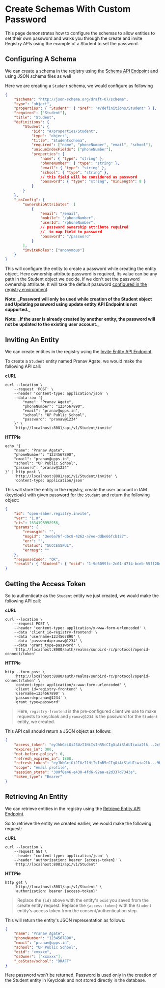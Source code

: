 # Create Schemas With Custom Password

This page demonstrates how to configure the schemas to allow entities to set their own password and walks you through the create and invite Registry APIs using the example of a Student to set the password.

## Configuring A Schema

We can create a schema in the registry using the [Schema API Endpoint](../../../api-reference/schema/create-schema.md) and using JSON schema files as well

Here we are creating a `Student` schema, we would configure as following

```json
{
	"$schema": "http://json-schema.org/draft-07/schema",
	"type": "object",
	"properties": { "Student": { "$ref": "#/definitions/Student" } },
	"required": ["Student"],
	"title": "Student",
	"definitions": {
		"Student": {
			"$id": "#/properties/Student",
			"type": "object",
			"title": "Studentschema",
			"required": ["name", "phoneNumber", "email", "school"],
			"uniqueIndexFields": ["phoneNumber"],
			"properties": {
				"name": { "type": "string" },
				"phoneNumber": { "type": "string" },
				"email": { "type": "string" },
				"school": { "type": "string" },
				// this field will be considered as password
				"password": { "type": "string", "minLength": 8 }
			}
		}
	},
	"_osConfig": {
		"ownershipAttributes": [
			{
				"email": "/email",
				"mobile": "/phoneNumber",
				"userId": "/phoneNumber",
				// password ownership attribute required
				//  to map field to password
				"password": "/password"
			}
		],
		"inviteRoles": ["anonymous"]
	}
}

```

This will configure the entity to create a password while creating the entity object. Here ownership attribute password is required, Its value can be any path in the Student object we decide. If we don't set the password ownership attribute, It will take the default password [configured in the registry environment](../configuration/).

**Note: \_Password will only be used while creation of the Student object and Updating password using update entity API Endpoint is not supported.**\_

**Note: \_If the user is already created by another entity, the password will not be updated to the existing user account.**\_

## Inviting An Entity

We can create entities in the registry using the [Invite Entity API Endpoint](../../../developer-documentation/broken-reference/).

To create a `Student` entity named Pranav Agate, we would make the following API call:

**cURL**

```
curl --location \
	--request 'POST' \
	--header 'content-type: application/json' \
	--data-raw '{
		"name": "Pranav Agate",
		"phoneNumber": "1234567890",
		"email": "pranav@upps.in",
		"school": "UP Public School",
		"password": "pranav@1234"
	}' \
	'http://localhost:8081/api/v1/Student/invite'
```

**HTTPie**

```
echo '{
	"name": "Pranav Agate",
	"phoneNumber": "1234567890",
	"email": "pranav@upps.in",
	"school": "UP Public School",
	"password": "pranav@1234"
}' | http post \
	'http://localhost:8081/api/v1/Student/invite' \
	'content-type: application/json'
```

This will store the entity in the registry, create the user account in IAM (keycloak) with given password for the `Student` and return the following object:

```json
{
	"id": "open-saber.registry.invite",
	"ver": "1.0",
	"ets": 1634198998956,
	"params": {
		"resmsgid": "",
		"msgid": "3ee6a76f-d6c8-4262-a7ee-ddbe66fcb127",
		"err": "",
		"status": "SUCCESSFUL",
		"errmsg": ""
	},
	"responseCode": "OK",
	"result": { "Student": { "osid": "1-9d6099fc-2c01-4714-bceb-55ff28c482f9" } }
}
```

## **Getting the Access Token**

So to authenticate as the `Student` entity we just created, we would make the following API call:

**cURL**

```
curl --location \
	--request POST \
	--header 'content-type: application/x-www-form-urlencoded' \
	--data 'client_id=registry-frontend' \
	--data 'username=1234567890' \
	--data 'password=pranav@1234' \
	--data 'grant_type=password' \
	'http://localhost:8080/auth/realms/sunbird-rc/protocol/openid-connect/token'
```

**HTTPie**

```
http --form post \
	'http://localhost:8080/auth/realms/sunbird-rc/protocol/openid-connect/token' \
	'content-type: application/x-www-form-urlencoded' \
	'client_id=registry-frontend' \
	'username=1234567890' \
	'password=pranav@1234' \
	'grant_type=password'
```

> Here, `registry-frontend` is the pre-configured client we use to make requests to keycloak and `pranav@1234` is the password for the `Student` entity, we created.

This API call should return a JSON object as follows:

```json
{
	"access_token": "eyJhbGciOiJSUzI1NiIsInR5cCIgOiAiSldUIiwia2lk...2cSSaBKuB58I2OYDGw",
	"expires_in": 300,
	"not-before-policy": 0,
	"refresh_expires_in": 1800,
	"refresh_token": "eyJhbGciOiJIUzI1NiIsInR5cCIgOiAiSldUIiwia2lk...9HulwVv12bBDUdU_nidZXo",
	"scope": "email profile",
	"session_state": "300f8a46-e430-4fd6-92aa-a2d337d7343e",
	"token_type": "Bearer"
}
```

## Retrieving An Entity

We can retrieve entities in the registry using the [Retrieve Entity API Endpoint](../../../developer-documentation/broken-reference/).

So to retrieve the entity we created earlier, we would make the following request:

**cURL**

```
curl --location \
	--request GET \
	--header 'content-type: application/json' \
	--header 'authorization: bearer {access-token}' \
	'http://localhost:8081/api/v1/Student'
```

**HTTPie**

```
http get \
	'http://localhost:8081/api/v1/Student' \
	'authorization: bearer {access-token}'
```

> Replace the `{id}` above with the entity's `osid` you saved from the create entity request. Replace the `{access-token}` with the `Student` entity's access token from the consent/authentication step.

This will return the entity's JSON representation as follows:

```json
{
	"name": "Pranav Agate",
	"phoneNumber": "1234567890",
	"email": "pranav@upps.in",
	"school": "UP Public School",
	"osid": "xxxxxx",
	"osOwner": ["xxxxxx"],
	"_osState/school": "DRAFT"
}
```

Here password won't be returned. Password is used only in the creation of the Student entity in Keycloak and not stored directly in the database.
